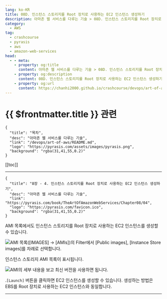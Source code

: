 ```yaml
---
lang: ko-KR
title: 08D. 인스턴스 스토리지를 Root 장치로 사용하는 EC2 인스턴스 생성하기
description: 아마존 웹 서비스를 다루는 기술 > 08D. 인스턴스 스토리지를 Root 장치로 사용하는 EC2 인스턴스 생성하기
category:
  - AWS
tag: 
  - crashcourse
  - pyrasis
  - aws 
  - amazon-web-services
head:
  - - meta:
    - property: og:title
      content: 아마존 웹 서비스를 다루는 기술 > 08D. 인스턴스 스토리지를 Root 장치로 사용하는 EC2 인스턴스 생성하기
    - property: og:description
      content: 08D. 인스턴스 스토리지를 Root 장치로 사용하는 EC2 인스턴스 생성하기
    - property: og:url
      content: https://chanhi2000.github.io/crashcourse/devops/art-of-aws/08D.html
---
```


# {{ $frontmatter.title }} 관련

```component VPCard
{
  "title": "목차",
  "desc": "아마존 웹 서비스를 다루는 기술",
  "link": "/devops/art-of-aws/README.md",
  "logo": "https://pyrasis.com/assets/images/pyrasis.png",
  "background": "rgba(31,41,55,0.2)"
}
```

[[toc]]

---

```component VPCard
{
  "title": "8장 - 4. 인스턴스 스토리지를 Root 장치로 사용하는 EC2 인스턴스 생성하기",
  "desc": "아마존 웹 서비스를 다루는 기술",
  "link": "https://pyrasis.com/book/TheArtOfAmazonWebServices/Chapter08/04",
  "logo": "https://pyrasis.com/favicon.ico",
  "background": "rgba(31,41,55,0.2)"
}
```

AMI 목록에서도 인스턴스 스토리지를 Root 장치로 사용하는 EC2 인스턴스를 생성할 수 있습니다.

![AMI 목록(<FontIcon icon="iconfont icon-select"/>`[IMAGES]` → `[AMIs]`)의 Filter에서 <FontIcon icon="iconfont icon-select"/>`[Public images]`, <FontIcon icon="iconfont icon-select"/>`[Instance Store images]`를 차례로 선택합니다.](https://pyrasis.com/assets/images/TheArtOfAmazonWebServicesChapter08/14_.png)

인스턴스 스토리지 AMI 목록이 표시됩니다.

![AMI의 세부 내용을 보고 최신 버전을 사용하면 됩니다.](https://pyrasis.com/assets/images/TheArtOfAmazonWebServicesChapter08/15_.png)

.<FontIcon icon="iconfont icon-select"/>`[Launch]` 버튼을 클릭하면 EC2 인스턴스를 생성할 수 있습니다. 생성하는 방법은 EBS를 Root 장치로 사용하는 EC2 인스턴스와 동일합니다.

---

<TagLinks />